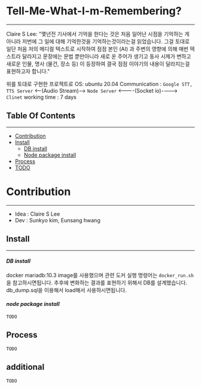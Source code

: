 # Tell-Me-What-I-m-Remembering?
---
Claire S Lee: "몇년전 기사에서 기억을 한다는 것은 처음 일어난 시점을 기억하는
게 아니라 저번에 그 일에 대해 기억한것을 기억하는것이라는걸 읽었습니다. 그걸 토대로 일단 처음 저의 메디컬
텍스트로 시작하여 점점 본인 (AI) 과 주변의 영향에 의해 매번 텍스트라 달라지고 문장에는 문법 뿐만아니라 새로
운 주어가 생기고 동사 시제가 변하고 새로운 인물, 명사 (물건, 장소 등) 이 등장하여 결국 점점 이야기의 내용이
달라지는걸 표현하고자 합니다."

위를 토대로 구현한 프로젝트로
OS: ubuntu 20.04
Communication : `Google STT, TTS Server` <--(Audio Stream)--> `Node Server` <----(Socket io)----> `Clinet`
working time : 7 days

## Table Of Contents
---
- [Contribution](#contribution)
- [Install](#install)
    * [DB install](db-install)
    * [Node package install](node-package-install)
- [Process](#process)
- [TODO](#todo)


# Contribution
---
* Idea : Claire S Lee
* Dev : Sunkyo kim, Eunsang hwang




## Install
---
#### *DB install*
docker mariadb:10.3 image를 사용했으며 관련 도커 실행 명령어는 `docker_run.sh`을 참고하시면됩니다.
추후에 변화하는 결과를 표현하기 위해서 DB를 설계했습니다.
db_dump.sql을 이용해서 load해서 사용하시면됩니다.

#### *node package install*
``
TODO
``


## Process
``
TODO
``

## additional
``
TODO
``






 
